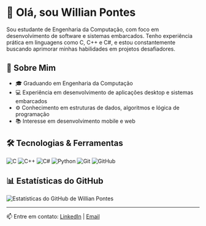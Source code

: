# 👋 Olá, sou Willian Pontes

Sou estudante de Engenharia da Computação, com foco em desenvolvimento de software e sistemas embarcados. Tenho experiência prática em linguagens como C, C++ e C#, e estou constantemente buscando aprimorar minhas habilidades em projetos desafiadores.

## 🧠 Sobre Mim

- 🎓 Graduando em Engenharia da Computação
- 💻 Experiência em desenvolvimento de aplicações desktop e sistemas embarcados
- ⚙️ Conhecimento em estruturas de dados, algoritmos e lógica de programação
- 📚 Interesse em desenvolvimento mobile e web


## 🛠️ Tecnologias & Ferramentas

![C](https://img.shields.io/badge/C-00599C?style=for-the-badge&logo=c&logoColor=white)
![C++](https://img.shields.io/badge/C++-00599C?style=for-the-badge&logo=c%2B%2B&logoColor=white)
![C#](https://img.shields.io/badge/C%23-239120?style=for-the-badge&logo=c-sharp&logoColor=white)
![Python](https://img.shields.io/badge/Python-3776AB?style=for-the-badge&logo=python&logoColor=white)
![Git](https://img.shields.io/badge/Git-F05032?style=for-the-badge&logo=git&logoColor=white)
![GitHub](https://img.shields.io/badge/GitHub-181717?style=for-the-badge&logo=github&logoColor=white)

## 📊 Estatísticas do GitHub

![Estatísticas do GitHub de Willian Pontes](https://github-readme-stats.vercel.app/api?username=WillianPontes-prog&show_icons=true&theme=default)

---

📫 Entre em contato: [LinkedIn](https://www.linkedin.com/in/seu-perfil) | [Email](mailto:seuemail@exemplo.com)
